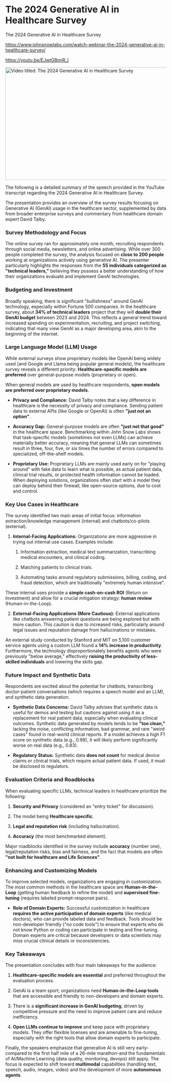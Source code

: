 # The 2024 Generative AI in Healthcare Survey
The 2024 Generative AI in Healthcare Survey

<https://www.johnsnowlabs.com/watch-webinar-the-2024-generative-ai-in-healthcare-survey/>

<https://youtu.be/EJwtGBmiR_I>

<img src="/media/image.jpg" title="Video titled: The 2024 Generative AI in Healthcare Survey" style="width:6.3125in;height:3.65625in" />

The following is a detailed summary of the speech provided in the YouTube transcript regarding the 2024 Generative AI in Healthcare Survey.

The presentation provides an overview of the survey results focusing on Generative AI (GenAI) usage in the healthcare sector, supplemented by data from broader enterprise surveys and commentary from healthcare domain expert David Talby.

### **Survey Methodology and Focus**

The online survey ran for approximately one month, recruiting respondents through social media, newsletters, and online advertising. While over 300 people completed the survey, the analysis focused on **close to 200 people** working at organizations actively using generative AI. The presenter particularly highlights the responses from the **55 individuals categorized as "technical leaders,"** believing they possess a better understanding of how their organizations evaluate and implement GenAI technologies.

### **Budgeting and Investment**

Broadly speaking, there is significant "bullishness" around GenAI technology, especially within Fortune 500 companies. In the healthcare survey, about **34% of technical leaders** project that they will **double their GenAI budget** between 2023 and 2024. This reflects a general trend toward increased spending on experimentation, recruiting, and project switching, indicating that many view GenAI as a major developing area, akin to the beginning of the internet.

### **Large Language Model (LLM) Usage**

While external surveys show proprietary models like OpenAI being widely used (and Google and Llama being popular general models), the healthcare survey reveals a different priority: **Healthcare-specific models are preferred** over general-purpose models (proprietary or open).

When general models are used by healthcare respondents, **open models are preferred over proprietary models**.

- **Privacy and Compliance:** David Talby notes that a key difference in healthcare is the necessity of privacy and compliance. Sending patient data to external APIs (like Google or OpenAI) is often **"just not an option"**.

- **Accuracy Gap:** General-purpose models are often **"just not that good"** in the healthcare space. Benchmarking within John Snow Labs shows that task-specific models (sometimes not even LLMs) can achieve materially better accuracy, meaning that general LLMs can sometimes result in three, four, five, or six times the number of errors compared to specialized, off-the-shelf models.

- **Proprietary Use:** Proprietary LLMs are mainly used early on for "playing around" with fake data to learn what is possible, as actual patient data, clinical trial results, or protected health information cannot be loaded. When deploying solutions, organizations often start with a model they can deploy behind their firewall, like open-source options, due to cost and control.

### **Key Use Cases in Healthcare**

The survey identified two main areas of initial focus: information extraction/knowledge management (internal) and chatbots/co-pilots (external).

1.  **Internal-Facing Applications:** Organizations are more aggressive in trying out internal use cases. Examples include:

    1.  Information extraction, medical text summarization, transcribing medical encounters, and clinical coding.

    2.  Matching patients to clinical trials.

    3.  Automating tasks around regulatory submissions, billing, coding, and fraud detection, which are traditionally "extremely human intensive".

These internal uses provide a **simple cash-on-cash ROI** (Return on Investment) and allow for a crucial mitigation strategy: **human review** (Human-in-the-Loop).

2.  **External-Facing Applications (More Cautious):** External applications like chatbots answering patient questions are being explored but with more caution. This caution is due to increased risks, particularly around legal issues and reputation damage from hallucinations or mistakes.

An external study conducted by Stanford and MIT on 5,100 customer service agents using a custom LLM found a **14% increase in productivity**. Furthermore, the technology disproportionately benefits agents who were previously "below average," effectively **raising the productivity of less-skilled individuals** and lowering the skills gap.

### **Future Impact and Synthetic Data**

Respondents are excited about the potential for chatbots, transcribing doctor-patient conversations (which requires a speech model and an LLM), and synthetic data generation.

- **Synthetic Data Concerns:** David Talby advises that synthetic data is useful for demos and testing but cautions against using it as a replacement for real patient data, especially when evaluating clinical outcomes. Synthetic data generated by models tends to be **"too clean,"** lacking the noise, conflicting information, bad grammar, and rare "weird cases" found in real-world clinical reports. If a model achieves a high F1 score on synthetic data (e.g., 0.98), it will likely perform significantly worse on real data (e.g., 0.83).

- **Regulatory Status:** Synthetic data **does not count** for medical device claims or clinical trials, which require actual patient data. If used, it must be disclosed to regulators.

### **Evaluation Criteria and Roadblocks**

When evaluating specific LLMs, technical leaders in healthcare prioritize the following:

1.  **Security and Privacy** (considered an "entry ticket" for discussion).

2.  The model being **Healthcare specific**.

3.  **Legal and reputation risk** (including hallucination).

4.  **Accuracy** (the most benchmarked element).

Major roadblocks identified in the survey include **accuracy** (number one), legal/reputation risks, bias and fairness, and the fact that models are often **"not built for healthcare and Life Sciences"**.

### **Enhancing and Customizing Models**

To improve selected models, organizations are engaging in customization. The most common methods in the healthcare space are **Human-in-the-Loop** (getting human feedback to refine the model) and **supervised fine-tuning** (requires labeled prompt-response pairs).

- **Role of Domain Experts:** Successful customization in healthcare **requires the active participation of domain experts** (like medical doctors), who can provide labeled data and feedback. Tools should be non-developer friendly ("no code tools") to ensure that experts who do not know Python or coding can participate in testing and fine-tuning. Domain experts are critical because developers or data scientists may miss crucial clinical details or inconsistencies.

### **Key Takeaways**

The presentation concludes with four main takeaways for the audience:

1.  **Healthcare-specific models are essential** and preferred throughout the evaluation process.

2.  GenAI is a team sport; organizations need **Human-in-the-Loop tools** that are accessible and friendly to non-developers and domain experts.

3.  There is a **significant increase in GenAI budgeting**, driven by competitive pressure and the need to improve patient care and reduce inefficiency.

4.  **Open LLMs continue to improve** and keep pace with proprietary models. They offer flexible licenses and are amenable to fine-tuning, especially with the right tools that allow domain experts to participate.

Finally, the speakers emphasize that generative AI is still very early-compared to the first half mile of a 26-mile marathon-and the fundamentals of AI/Machine Learning (data quality, monitoring, devops) still apply. The focus is expected to shift toward **multimodal** capabilities (handling text, speech, audio, images, video) and the development of more **autonomous agents**.